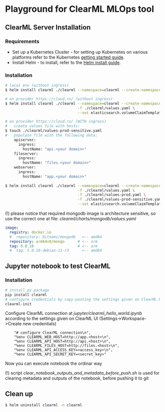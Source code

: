 # Playground for ClearML MLOps tool

## ClearML Server Installation

### Requirements

* Set up a Kubernetes Cluster - for setting up Kubernetes on various platforms refer to the Kubernetes [getting started guide](http://kubernetes.io/docs/getting-started-guides/).
* Install Helm - to install, refer to the [Helm install guide](https://github.com/helm/helm#install).

### Installation

```bash
# local env (without ingress)
$ helm install clearml ./clearml --namespace=clearml --create-namespace -f ./clearml/values.yaml

# on provider https://cloud.ru/ (without ingress)
$ helm install clearml ./clearml --namespace=clearml --create-namespace \
                                 -f ./clearml/values.yaml \
                                 --set elasticsearch.volumeClaimTemplate.storageClassName="csi-sbercloud-nd"

# on provider https://cloud.ru/ (WITH ingress)
#   create values file with hosts:
$ touch ./clearml/values-prod-sensitive.yaml
#   populate file with the following data:
    apiserver:
      ingress:
        hostName: "api.<your domain>"
    fileserver:
      ingress:
        hostName: "files.<your domain>"
    webserver:
      ingress:
        hostName: "app.<your domain>"
     
$ helm install clearml ./clearml --namespace=clearml --create-namespace \
                                 -f ./clearml/values.yaml \
                                 -f ./clearml/values-prod.yaml \
                                 -f ./clearml/values-prod-sensitive.yaml \
                                 --set elasticsearch.volumeClaimTemplate.storageClassName="csi-sbercloud-nd"
```

(!) please notice that required mongodb image is architecture sensitive, so use the correct one at file: _clearml/charts/mongodb/values.yaml_
```yaml
image:
  registry: docker.io
  #  repository: bitnami/mongodb   <-- amd64
  repository: arm64v8/mongo      # <-- arm
  tag: 6.0.10                    # <-- arm
  #  tag: 5.0.10-debian-11-r3      <-- amd64
```

## Jupyter notebook to test ClearML

### Installation
```bash
# install py package
pip install clearml
# configure credentials by copy-pasting the settings given on ClearML UI (Settings->Workspace->Create new credentials)
clearml-init
```
Configure ClearML connection at _jupyter/clearml_hello_world.ipynb_ according to the settings given on ClearML UI (Settings->Workspace->Create new credentials)
```
    "# configure ClearML connection\n",
    "%env CLEARML_WEB_HOST=http://app.<host>\n",
    "%env CLEARML_API_HOST=http://api.<host>\n",
    "%env CLEARML_FILES_HOST=http://files.<host>\n",
    "%env CLEARML_API_ACCESS_KEY=<access_key>\n",
    "%env CLEARML_API_SECRET_KEY=<secret_key>"
```
Now you can execute notebook the ordinar way

(!) script _clear_notebook_outputs_and_metadata_before_push.sh_ is used for clearing metadata and outputs of the notebook, before pushing it to git

## Clean up

```bash
$ helm uninstall clearml -n clearml
```